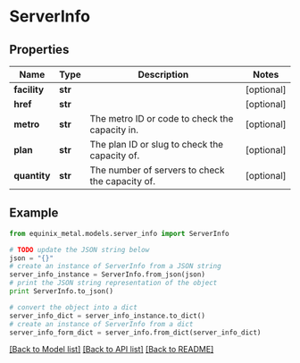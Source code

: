 # ServerInfo


## Properties
Name | Type | Description | Notes
------------ | ------------- | ------------- | -------------
**facility** | **str** |  | [optional] 
**href** | **str** |  | [optional] 
**metro** | **str** | The metro ID or code to check the capacity in. | [optional] 
**plan** | **str** | The plan ID or slug to check the capacity of. | [optional] 
**quantity** | **str** | The number of servers to check the capacity of. | [optional] 

## Example

```python
from equinix_metal.models.server_info import ServerInfo

# TODO update the JSON string below
json = "{}"
# create an instance of ServerInfo from a JSON string
server_info_instance = ServerInfo.from_json(json)
# print the JSON string representation of the object
print ServerInfo.to_json()

# convert the object into a dict
server_info_dict = server_info_instance.to_dict()
# create an instance of ServerInfo from a dict
server_info_form_dict = server_info.from_dict(server_info_dict)
```
[[Back to Model list]](../README.md#documentation-for-models) [[Back to API list]](../README.md#documentation-for-api-endpoints) [[Back to README]](../README.md)


